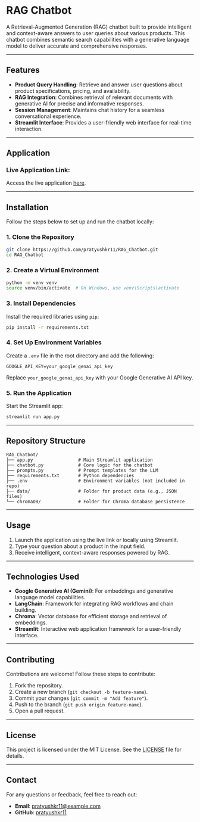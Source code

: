 # RAG Chatbot

A Retrieval-Augmented Generation (RAG) chatbot built to provide intelligent and context-aware answers to user queries about various products. This chatbot combines semantic search capabilities with a generative language model to deliver accurate and comprehensive responses.

---

## Features

- **Product Query Handling**: Retrieve and answer user questions about product specifications, pricing, and availability.
- **RAG Integration**: Combines retrieval of relevant documents with generative AI for precise and informative responses.
- **Session Management**: Maintains chat history for a seamless conversational experience.
- **Streamlit Interface**: Provides a user-friendly web interface for real-time interaction.

---

## Application

### Live Application Link:
Access the live application [here](https://ragchatbot-gdsw83ggwg856jlmsscd4e.streamlit.app/).

---

## Installation

Follow the steps below to set up and run the chatbot locally:

### 1. Clone the Repository
```bash
git clone https://github.com/pratyushkr11/RAG_Chatbot.git
cd RAG_Chatbot
```

### 2. Create a Virtual Environment
```bash
python -m venv venv
source venv/bin/activate  # On Windows, use venv\Scripts\activate
```

### 3. Install Dependencies
Install the required libraries using `pip`:
```bash
pip install -r requirements.txt
```

### 4. Set Up Environment Variables
Create a `.env` file in the root directory and add the following:
```env
GOOGLE_API_KEY=your_google_genai_api_key
```

Replace `your_google_genai_api_key` with your Google Generative AI API key.

### 5. Run the Application
Start the Streamlit app:
```bash
streamlit run app.py
```

---

## Repository Structure

```
RAG_Chatbot/
├── app.py                 # Main Streamlit application
├── chatbot.py             # Core logic for the chatbot
├── prompts.py             # Prompt templates for the LLM
├── requirements.txt       # Python dependencies
├── .env                   # Environment variables (not included in repo)
├── data/                  # Folder for product data (e.g., JSON files)
└── chromaDB/              # Folder for Chroma database persistence
```

---

## Usage

1. Launch the application using the live link or locally using Streamlit.
2. Type your question about a product in the input field.
3. Receive intelligent, context-aware responses powered by RAG.

---

## Technologies Used

- **Google Generative AI (Gemini)**: For embeddings and generative language model capabilities.
- **LangChain**: Framework for integrating RAG workflows and chain building.
- **Chroma**: Vector database for efficient storage and retrieval of embeddings.
- **Streamlit**: Interactive web application framework for a user-friendly interface.

---

## Contributing

Contributions are welcome! Follow these steps to contribute:
1. Fork the repository.
2. Create a new branch (`git checkout -b feature-name`).
3. Commit your changes (`git commit -m "Add feature"`).
4. Push to the branch (`git push origin feature-name`).
5. Open a pull request.

---

## License

This project is licensed under the MIT License. See the [LICENSE](LICENSE) file for details.

---

## Contact

For any questions or feedback, feel free to reach out:
- **Email**: pratyushkr11@example.com
- **GitHub**: [pratyushkr11](https://github.com/pratyushkr11)
